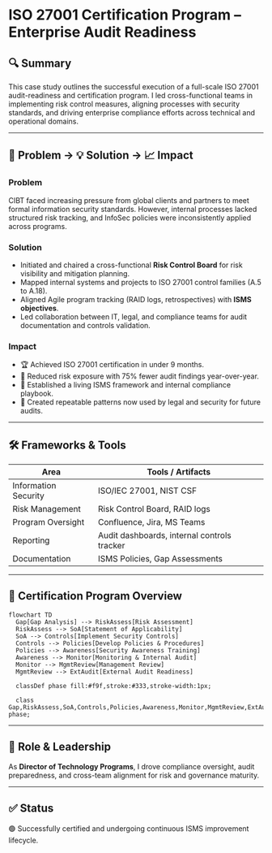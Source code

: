 # ISO 27001 Certification Program – Enterprise Audit Readiness

## 🔍 Summary
This case study outlines the successful execution of a full-scale ISO 27001 audit-readiness and certification program. I led cross-functional teams in implementing risk control measures, aligning processes with security standards, and driving enterprise compliance efforts across technical and operational domains.

---

## 🚨 Problem → 💡 Solution → 📈 Impact

### Problem
CIBT faced increasing pressure from global clients and partners to meet formal information security standards. However, internal processes lacked structured risk tracking, and InfoSec policies were inconsistently applied across programs.

### Solution
- Initiated and chaired a cross-functional **Risk Control Board** for risk visibility and mitigation planning.
- Mapped internal systems and projects to ISO 27001 control families (A.5 to A.18).
- Aligned Agile program tracking (RAID logs, retrospectives) with **ISMS objectives**.
- Led collaboration between IT, legal, and compliance teams for audit documentation and controls validation.

### Impact
- 🏆 Achieved ISO 27001 certification in under 9 months.
- 🚨 Reduced risk exposure with 75% fewer audit findings year-over-year.
- 📁 Established a living ISMS framework and internal compliance playbook.
- 🔁 Created repeatable patterns now used by legal and security for future audits.

---

## 🛠️ Frameworks & Tools

| Area                    | Tools / Artifacts                   |
|-------------------------|--------------------------------------|
| Information Security    | ISO/IEC 27001, NIST CSF              |
| Risk Management         | Risk Control Board, RAID logs        |
| Program Oversight       | Confluence, Jira, MS Teams           |
| Reporting               | Audit dashboards, internal controls tracker |
| Documentation           | ISMS Policies, Gap Assessments       |

---

## 📐 Certification Program Overview

```mermaid
flowchart TD
  Gap[Gap Analysis] --> RiskAssess[Risk Assessment]
  RiskAssess --> SoA[Statement of Applicability]
  SoA --> Controls[Implement Security Controls]
  Controls --> Policies[Develop Policies & Procedures]
  Policies --> Awareness[Security Awareness Training]
  Awareness --> Monitor[Monitoring & Internal Audit]
  Monitor --> MgmtReview[Management Review]
  MgmtReview --> ExtAudit[External Audit Readiness]

  classDef phase fill:#f9f,stroke:#333,stroke-width:1px;

  class Gap,RiskAssess,SoA,Controls,Policies,Awareness,Monitor,MgmtReview,ExtAudit phase;
```
---

## 👤 Role & Leadership

As **Director of Technology Programs**, I drove compliance oversight, audit preparedness, and cross-team alignment for risk and governance maturity.

---

## ✅ Status

🟢 Successfully certified and undergoing continuous ISMS improvement lifecycle.
